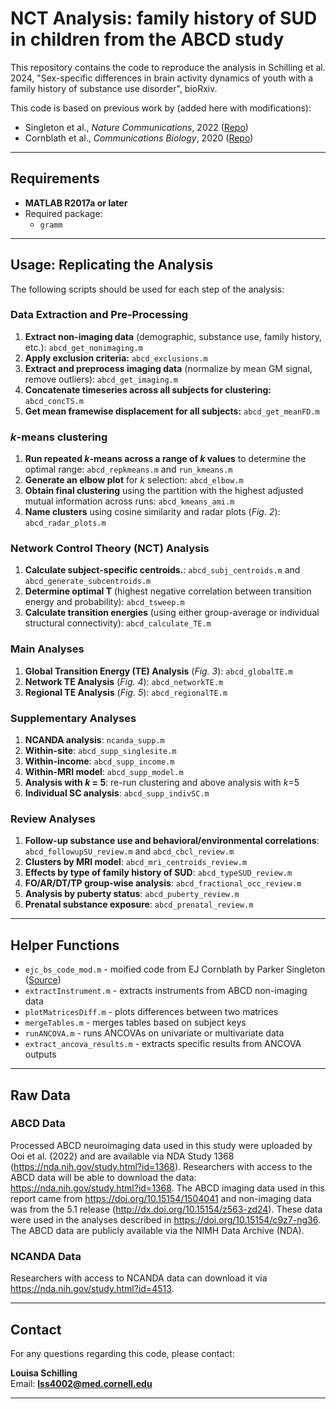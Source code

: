 # NCT Analysis: family history of SUD in children from the ABCD study

This repository contains the code to reproduce the analysis in Schilling et al. 2024, "Sex-specific differences in brain activity dynamics of youth with a family history of substance use disorder", bioRxiv.

This code is based on previous work by (added here with modifications):
- Singleton et al., *Nature Communications*, 2022 ([Repo](https://github.com/singlesp/energy_landscape))
- Cornblath et al., *Communications Biology*, 2020 ([Repo](https://github.com/ejcorn/brain_states))

---

## Requirements
- **MATLAB R2017a or later**
- Required package:
  - `gramm`

---

## Usage: Replicating the Analysis
The following scripts should be used for each step of the analysis:

### **Data Extraction and Pre-Processing**
1. **Extract non-imaging data** (demographic, substance use, family history, etc.): `abcd_get_nonimaging.m`
2. **Apply exclusion criteria:** `abcd_exclusions.m`
3. **Extract and preprocess imaging data** (normalize by mean GM signal, remove outliers): `abcd_get_imaging.m`
4. **Concatenate timeseries across all subjects for clustering:** `abcd_concTS.m`
5. **Get mean framewise displacement for all subjects:** `abcd_get_meanFD.m`

### ***k*-means clustering**
1. **Run repeated *k*-means across a range of *k* values** to determine the optimal range: `abcd_repkmeans.m` and `run_kmeans.m`
2. **Generate an elbow plot** for *k* selection: `abcd_elbow.m`
3. **Obtain final clustering** using the partition with the highest adjusted mutual information across runs: `abcd_kmeans_ami.m`
4. **Name clusters** using cosine similarity and radar plots (*Fig. 2*): `abcd_radar_plots.m`
   
### **Network Control Theory (NCT) Analysis**
1. **Calculate subject-specific centroids.**: `abcd_subj_centroids.m` and `abcd_generate_subcentroids.m`
2. **Determine optimal T** (highest negative correlation between transition energy and probability): `abcd_tsweep.m`
3. **Calculate transition energies** (using either group-average or individual structural connectivity): `abcd_calculate_TE.m`

### **Main Analyses**
1. **Global Transition Energy (TE) Analysis** (*Fig. 3*): `abcd_globalTE.m`
2. **Network TE Analysis** (*Fig. 4*): `abcd_networkTE.m`
3. **Regional TE Analysis** (*Fig. 5*): `abcd_regionalTE.m`

### **Supplementary Analyses**
1. **NCANDA analysis**: `ncanda_supp.m` 
2. **Within-site**: `abcd_supp_singlesite.m`
3. **Within-income**: `abcd_supp_income.m`
4. **Within-MRI model**: `abcd_supp_model.m`
5. **Analysis with *k* = 5**: re-run clustering and above analysis with *k*=5
6. **Individual SC analysis**: `abcd_supp_indivSC.m`

### **Review Analyses**
1. **Follow-up substance use and behavioral/environmental correlations**: `abcd_followupSU_review.m` and `abcd_cbcl_review.m`
2. **Clusters by MRI model**: `abcd_mri_centroids_review.m`  
3. **Effects by type of family history of SUD**: `abcd_typeSUD_review.m`
4. **FO/AR/DT/TP group-wise analysis**: `abcd_fractional_occ_review.m`
5. **Analysis by puberty status**: `abcd_puberty_review.m`
6. **Prenatal substance exposure**: `abcd_prenatal_review.m`

---

## Helper Functions
- `ejc_bs_code_mod.m` - moified code from EJ Cornblath by Parker Singleton ([Source](https://github.com/singlesp/energy_landscape))
- `extractInstrument.m` - extracts instruments from ABCD non-imaging data
- `plotMatricesDiff.m` - plots differences between two matrices
- `mergeTables.m` - merges tables based on subject keys
- `runANCOVA.m` - runs ANCOVAs on univariate or multivariate data
- `extract_ancova_results.m` - extracts specific results from ANCOVA outputs
---

## Raw Data

### **ABCD Data**
Processed ABCD neuroimaging data used in this study were uploaded by Ooi et al. (2022) and are available via NDA Study 1368 (https://nda.nih.gov/study.html?id=1368). Researchers with access to the ABCD data will be able to download the data: https://nda.nih.gov/study.html?id=1368. The ABCD imaging data used in this report came from
https://doi.org/10.15154/1504041 and non-imaging data was from the 5.1 release (http://dx.doi.org/10.15154/z563-zd24). These data were used in the analyses described in https://doi.org/10.15154/c9z7-ng36. The ABCD data are publicly available via the NIMH Data Archive (NDA).

### **NCANDA Data**
Researchers with access to NCANDA data can download it via https://nda.nih.gov/study.html?id=4513. 

---

## Contact
For any questions regarding this code, please contact:

**Louisa Schilling**  
Email: **lss4002@med.cornell.edu**

---
